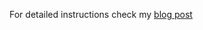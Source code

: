 For detailed instructions check my <a href="http://jaydonnell.com/blog/2011/10/07/setting-up-aquamacs-for-clojure-and-general-goodness/">blog post</a>

